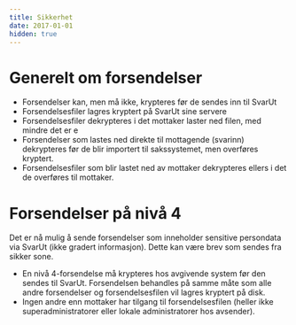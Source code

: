 ```yaml
---
title: Sikkerhet
date: 2017-01-01
hidden: true
---
```


# Generelt om forsendelser 

* Forsendelser kan, men må ikke, krypteres før de sendes inn til SvarUt
* Forsendelsesfiler lagres kryptert på SvarUt sine servere
* Forsendelsesfiler dekrypteres i det mottaker laster ned filen, med mindre det er e
* Forsendelser som lastes ned direkte til mottagende (svarinn) dekrypteres før de blir importert til sakssystemet, men overføres kryptert.
* Forsendelsesfiler som blir lastet ned av mottaker dekrypteres ellers i det de overføres til mottaker. 

# Forsendelser på nivå 4 ##

Det er nå mulig å sende forsendelser som inneholder sensitive persondata via SvarUt (ikke gradert informasjon). Dette kan være brev som sendes fra sikker sone. 

* En nivå 4-forsendelse må krypteres hos avgivende system før den sendes til SvarUt. Forsendelsen behandles på samme måte som alle andre forsendelser og forsendelsesfilen vil lagres kryptert på disk. 
* Ingen andre enn mottaker har tilgang til forsendelsesfilen (heller ikke superadministratorer eller lokale administratorer hos avsender). 

